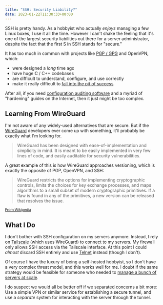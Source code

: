 ```yaml
---
title: "SSH: Security Liability?"
date: 2023-01-22T11:30:33+00:00
---
```


SSH is pretty handy. As a hobbyist who actually _enjoys_ managing a few Linux boxes, I use it all the time. However I
can't shake the feeling that it's one of the largest security liabilities out there for a server administrator, despite
the fact that the first S in SSH stands for "secure."

It has too much in common with projects like [PGP / GPG][gpg] and OpenVPN, which:

* were designed a _long_ time ago
* have huge C / C++ codebases
* are difficult to understand, configure, and use correctly
* make it really difficult to [fall into the pit of success][pit]

After all, if you need [configuration auditing software][audit] and a myriad of "hardening" guides on the Internet,
then it just might be too complex.

## Learning From WireGuard

I'm not aware of any widely-used alternatives that are secure. But if the [WireGuard][wg] developers ever come up with
something, it'll probably be exactly what I'm looking for.

> WireGuard has been designed with ease-of-implementation and simplicity in mind. It is meant to be easily implemented
> in very few lines of code, and easily auditable for security vulnerabilities.

A great example of this is how WireGuard approaches versioning, which is exactly the opposite of PGP, OpenVPN, and SSH:

> WireGuard restricts the options for implementing cryptographic controls, limits the choices for key exchange
> processes, and maps algorithms to a small subset of modern cryptographic primitives. If a flaw is found in any of the
> primitives, a new version can be released that resolves the issue.

<small>[From Wikipedia][wg-wiki]</small>

## What I Do

I don't bother with SSH configuration on my servers anymore. Instead, I rely on [Tailscale][ts] (which uses WireGuard)
to connect to my servers. My firewall only allows SSH access via the Tailscale interface. At this point I could _almost_
discard SSH entirely and use [Telnet][telnet] instead (though I don't).

Of course I have the luxury of being a self-hosted hobbyist, so I don't have a very complex threat model, and this works
well for me. I doubt if the same strategy would be feasible for someone who needed to [manage a bunch of servers at scale][big-ssh].

I do suspect we would all be better off if we separated concerns a bit more: Use a simple VPN or similar service for
establishing a secure tunnel, and use a _separate_ system for interacting with the server through the tunnel.

[gpg]: https://latacora.micro.blog/2019/07/16/the-pgp-problem.html
[pit]: https://blog.codinghorror.com/falling-into-the-pit-of-success/
[audit]: https://github.com/jtesta/ssh-audit
[wg]: https://www.wireguard.com/
[wg-wiki]: https://en.wikipedia.org/wiki/WireGuard
[ts]: https://tailscale.com/
[telnet]: https://en.wikipedia.org/wiki/Telnet
[big-ssh]: https://goteleport.com/blog/how-uber-netflix-facebook-do-ssh/
